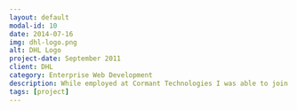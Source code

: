 ```yaml
---
layout: default
modal-id: 10
date: 2014-07-16
img: dhl-logo.png
alt: DHL Logo
project-date: September 2011
client: DHL
category: Enterprise Web Development
description: While employed at Cormant Technologies I was able to join the development of two projects for DHL. First is an enterprise web application that deals with configurable dynamic forms, scanning barcodes, translating and sending configured form responses into SOAP messages to another service, encryption, AngularJS, Spring framework, Tomcat, installation as windows service, IZpack installer. The other is a background service written in Java which interfaces between two applications via IBM Webspehere MQ and SFTP
tags: [project]
---
```


